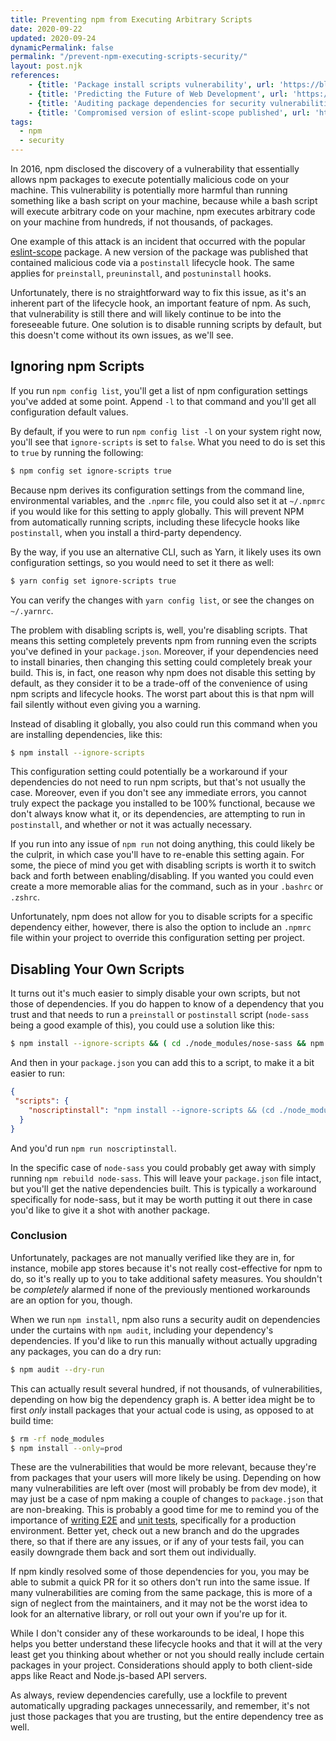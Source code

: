 ```yaml
---
title: Preventing npm from Executing Arbitrary Scripts
date: 2020-09-22
updated: 2020-09-24
dynamicPermalink: false
permalink: "/prevent-npm-executing-scripts-security/"
layout: post.njk
references:
    - {title: 'Package install scripts vulnerability', url: 'https://blog.npmjs.org/post/141702881055/package-install-scripts-vulnerability', note: 'npm blog'}
    - {title: 'Predicting the Future of Web Development', url: 'https://www.youtube.com/watch?v=24tQRwIRP_w'}
    - {title: 'Auditing package dependencies for security vulnerabilities', url: 'https://docs.npmjs.com/auditing-package-dependencies-for-security-vulnerabilities', note: 'npm blog'}
    - {title: 'Compromised version of eslint-scope published', url: 'https://status.npmjs.org/incidents/dn7c1fgrr7ng', note: 'npm Incident Report'}
tags:
  - npm
  - security
---
```


In 2016, npm disclosed the discovery of a vulnerability that essentially allows npm packages to execute potentially malicious code on your machine. This vulnerability is potentially more harmful than running something like a bash script on your machine, because while a bash script will execute arbitrary code on your machine, npm executes arbitrary code on your machine from hundreds, if not thousands, of packages.

One example of this attack is an incident that occurred with the popular <a href="https://www.npmjs.com/package/eslint-scope" rel="nofollow" target="_blank">eslint-scope</a> package. A new version of the package was published that contained malicious code via a `postinstall` lifecycle hook. The same applies for `preinstall`, `preuninstall`, and `postuninstall` hooks.

Unfortunately, there is no straightforward way to fix this issue, as it's an inherent part of the lifecycle hook, an important feature of npm. As such, that vulnerability is still there and will likely continue to be into the foreseeable future. One solution is to disable running scripts by default, but this doesn't come without its own issues, as we'll see.

## Ignoring npm Scripts

If you run `npm config list`, you'll get a list of npm configuration settings you've added at some point. Append `-l` to that command and you'll get all configuration default values.

By default, if you were to run `npm config list -l` on your system right now, you'll see that `ignore-scripts` is set to `false`. What you need to do is set this to `true` by running the following:

```bash
$ npm config set ignore-scripts true
```

Because npm derives its configuration settings from the command line, environmental variables, and the `.npmrc` file, you could also set it at `~/.npmrc` if you would like for this setting to apply globally. This will prevent NPM from automatically running scripts, including these lifecycle hooks like `postinstall`, when you install a third-party dependency.

By the way, if you use an alternative CLI, such as Yarn, it likely uses its own configuration settings, so you would need to set it there as well:

```bash
$ yarn config set ignore-scripts true
```

You can verify the changes with `yarn config list`, or see the changes on `~/.yarnrc`. 

The problem with disabling scripts is, well, you're disabling scripts. That means this setting completely prevents npm from running even the scripts you've defined in your `package.json`. Moreover, if your dependencies need to install binaries, then changing this setting could completely break your build. This is, in fact, one reason why npm does not disable this setting by default, as they consider it to be a trade-off of the convenience of using npm scripts and lifecycle hooks. The worst part about this is that npm will fail silently without even giving you a warning.

Instead of disabling it globally, you also could run this command when you are installing dependencies, like this:

```bash
$ npm install --ignore-scripts
```

This configuration setting could potentially be a workaround if your dependencies do not need to run npm scripts, but that's not usually the case. Moreover, even if you don't see any immediate errors, you cannot truly expect the package you installed to be 100% functional, because we don't always know what it, or its dependencies, are attempting to run in `postinstall`, and whether or not it was actually necessary.

If you run into any issue of `npm run` not doing anything, this could likely be the culprit, in which case you'll have to re-enable this setting again. For some, the piece of mind you get with disabling scripts is worth it to switch back and forth between enabling/disabling. If you wanted you could even create a more memorable alias for the command, such as in your `.bashrc` or `.zshrc`.

Unfortunately, npm does not allow for you to disable scripts for a specific dependency either, however, there is also the option to include an `.npmrc` file within your project to override this configuration setting per project.

## Disabling Your Own Scripts

It turns out it's much easier to simply disable your own scripts, but not those of dependencies. If you do happen to know of a dependency that you trust and that needs to run a `preinstall` or `postinstall` script (`node-sass` being a good example of this), you could use a solution like this:

```bash
$ npm install --ignore-scripts && ( cd ./node_modules/nose-sass && npm run install )
```

And then in your `package.json` you can add this to a script, to make it a bit easier to run:

```json
{
 "scripts": {
    "noscriptinstall": "npm install --ignore-scripts && (cd ./node_modules/nose-sass && npm run install)"
  }
}
```

And you'd run `npm run noscriptinstall`.

In the specific case of `node-sass` you could probably get away with simply running `npm rebuild node-sass`. This will leave your `package.json` file intact, but you'll get the native dependencies built. This is typically a workaround specifically for node-sass, but it may be worth putting it out there in case you'd like to give it a shot with another package.

### Conclusion

Unfortunately, packages are not manually verified like they are in, for instance, mobile app stores because it's not really cost-effective for npm to do, so it's really up to you to take additional safety measures. You shouldn't be _completely_ alarmed if none of the previously mentioned workarounds are an option for you, though.

When we run `npm install`, npm also runs a security audit on dependencies under the curtains with `npm audit`, including your dependency's dependencies. If you'd like to run this manually without actually upgrading any packages, you can do a dry run:

```bash
$ npm audit --dry-run
```

This can actually result several hundred, if not thousands, of vulnerabilities, depending on how big the dependency graph is. A better idea might be to first _only_ install packages that your actual code is using, as opposed to at build time:

```bash
$ rm -rf node_modules
$ npm install --only=prod
```

These are the vulnerabilities that would be more relevant, because they're from packages that your users will more likely be using. Depending on how many vulnerabilities are left over (most will probably be from dev mode), it may just be a case of npm making a couple of changes to `package.json` that are non-breaking. This is probably a good time for me to remind you of the importance of [writing E2E](https://www.nerdycode.com/e2e-testing-react-cypress/) and [unit tests](https://www.nerdycode.com/unit-testing-react-guide/), specifically for a production environment. Better yet, check out a new branch and do the upgrades there, so that if there are any issues, or if any of your tests fail, you can easily downgrade them back and sort them out individually. 

If npm kindly resolved some of those dependencies for you, you may be able to submit a quick PR for it so others don't run into the same issue. If many vulnerabilities are coming from the same package, this is more of a sign of neglect from the maintainers, and it may not be the worst idea to look for an alternative library, or roll out your own if you're up for it.

While I don't consider any of these workarounds to be ideal, I hope this helps you better understand these lifecycle hooks and that it will at the very least get you thinking about whether or not you should really include certain packages in your project. Considerations should apply to both client-side apps like React and Node.js-based API servers.

As always, review dependencies carefully, use a lockfile to prevent automatically upgrading packages unnecessarily, and remember, it's not just those packages that you are trusting, but the entire dependency tree as well.
